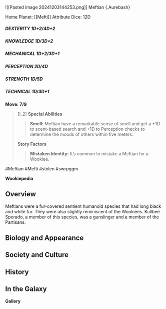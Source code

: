 ![[Pasted image 20241203144253.png]]
 Meftian {.Aurebash}

Home Planet: [[Mefti]]
Attribute Dice: 12D  
##### DEXTERITY 1D+2/4D+2  
##### KNOWLEDGE 1D/3D+2  
##### MECHANICAL 1D+2/3D+1  
##### PERCEPTION 2D/4D  
##### STRENGTH 1D/5D  
##### TECHNICAL 1D/3D+1
**Move: 7/9**

> [!_2] 
> **Special Abilities**  
> > **Smell:** Meftian have a remarkable sense of smell and get a +1D to scent-based search and +1D to Perception checks to determine the moods of others within five meters.
> 
> **Story Factors**  
> > **Mistaken Identity:** It’s common to mistake a Meftian for a Wookiee.
> 



#Meftian #Mefti 
#stolen #swrpggm 

**Wookiepedia**

## Overview

Meftians were a fur-covered sentient humanoid species that had long black and white fur. They were also slightly reminiscent of the Wookiees. Kullbee Sperado, a member of this species, was a gunslinger and a member of the Partisans.

## Biology and Appearance



## Society and Culture



## History



## In the Galaxy




**Gallery**